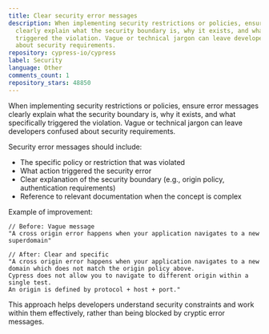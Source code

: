 ```yaml
---
title: Clear security error messages
description: When implementing security restrictions or policies, ensure error messages
  clearly explain what the security boundary is, why it exists, and what specifically
  triggered the violation. Vague or technical jargon can leave developers confused
  about security requirements.
repository: cypress-io/cypress
label: Security
language: Other
comments_count: 1
repository_stars: 48850
---
```


When implementing security restrictions or policies, ensure error messages clearly explain what the security boundary is, why it exists, and what specifically triggered the violation. Vague or technical jargon can leave developers confused about security requirements.

Security error messages should include:
- The specific policy or restriction that was violated
- What action triggered the security error
- Clear explanation of the security boundary (e.g., origin policy, authentication requirements)
- Reference to relevant documentation when the concept is complex

Example of improvement:
```
// Before: Vague message
"A cross origin error happens when your application navigates to a new superdomain"

// After: Clear and specific
"A cross origin error happens when your application navigates to a new domain which does not match the origin policy above.
Cypress does not allow you to navigate to different origin within a single test.
An origin is defined by protocol + host + port."
```

This approach helps developers understand security constraints and work within them effectively, rather than being blocked by cryptic error messages.
